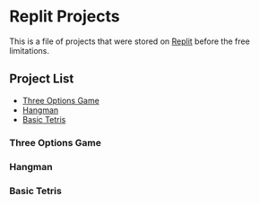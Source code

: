 # Replit Projects

This is a file of projects that were stored on [Replit](https://replit.com) before the free limitations.

## Project List

- [Three Options Game](#three-options-game)
- [Hangman](#hangman)
- [Basic Tetris](#basic-tetris)

### Three Options Game

### Hangman

### Basic Tetris
